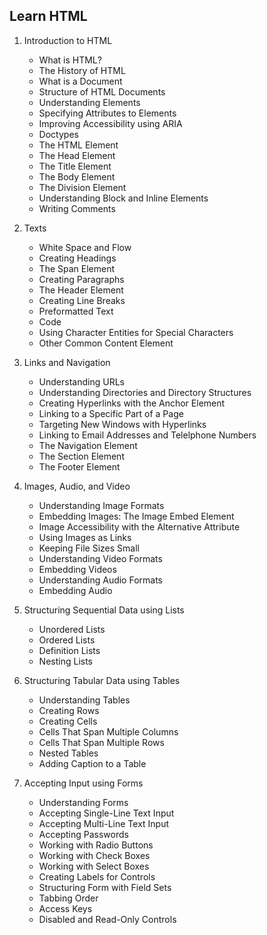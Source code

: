 ## Learn HTML

1. Introduction to HTML
    * What is HTML?
    * The History of HTML
    * What is a Document
    * Structure of HTML Documents
    * Understanding Elements
    * Specifying Attributes to Elements
    * Improving Accessibility using ARIA
    * Doctypes
    * The HTML Element
    * The Head Element
    * The Title Element
    * The Body Element
    * The Division Element
    * Understanding Block and Inline Elements
    * Writing Comments

2. Texts
    * White Space and Flow
    * Creating Headings
    * The Span Element
    * Creating Paragraphs
    * The Header Element
    * Creating Line Breaks
    * Preformatted Text
    * Code
    * Using Character Entities for Special Characters
    * Other Common Content Element

3. Links and Navigation
    * Understanding URLs
    * Understanding Directories and Directory Structures
    * Creating Hyperlinks with the Anchor Element
    * Linking to a Specific Part of a Page
    * Targeting New Windows with Hyperlinks
    * Linking to Email Addresses and Telelphone Numbers
    * The Navigation Element
    * The Section Element
    * The Footer Element

4. Images, Audio, and Video
    * Understanding Image Formats
    * Embedding Images: The Image Embed Element
    * Image Accessibility with the Alternative Attribute
    * Using Images as Links
    * Keeping File Sizes Small
    * Understanding Video Formats
    * Embedding Videos
    * Understanding Audio Formats
    * Embedding Audio

5. Structuring Sequential Data using Lists
    * Unordered Lists
    * Ordered Lists
    * Definition Lists
    * Nesting Lists

6. Structuring Tabular Data using Tables
    * Understanding Tables
    * Creating Rows
    * Creating Cells
    * Cells That Span Multiple Columns
    * Cells That Span Multiple Rows
    * Nested Tables
    * Adding Caption to a Table

7. Accepting Input using Forms
    * Understanding Forms
    * Accepting Single-Line Text Input
    * Accepting Multi-Line Text Input
    * Accepting Passwords
    * Working with Radio Buttons
    * Working with Check Boxes
    * Working with Select Boxes
    * Creating Labels for Controls
    * Structuring Form with Field Sets
    * Tabbing Order
    * Access Keys
    * Disabled and Read-Only Controls